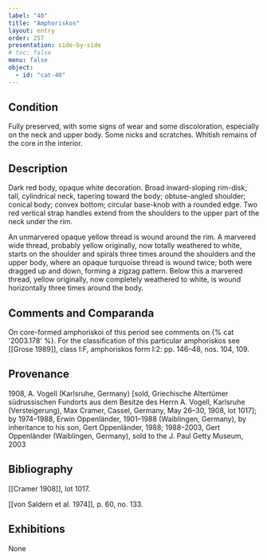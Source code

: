 ```yaml
---
label: "40"
title: "Amphoriskos"
layout: entry
order: 257
presentation: side-by-side
# toc: false
menu: false
object:
  - id: "cat-40"
---
```


## Condition

Fully preserved, with some signs of wear and some discoloration, especially on the neck and upper body. Some nicks and scratches. Whitish remains of the core in the interior.

## Description

Dark red body, opaque white decoration. Broad inward-sloping rim-disk; tall, cylindrical neck, tapering toward the body; obtuse-angled shoulder; conical body; convex bottom; circular base-knob with a rounded edge. Two red vertical strap handles extend from the shoulders to the upper part of the neck under the rim.

An unmarvered opaque yellow thread is wound around the rim. A marvered wide thread, probably yellow originally, now totally weathered to white, starts on the shoulder and spirals three times around the shoulders and the upper body, where an opaque turquoise thread is wound twice; both were dragged up and down, forming a zigzag pattern. Below this a marvered thread, yellow originally, now completely weathered to white, is wound horizontally three times around the body.

## Comments and Comparanda

On core-formed amphoriskoi of this period see comments on {% cat '2003.178' %}. For the classification of this particular amphoriskos see [[Grose 1989]], class I:F, amphoriskos form I:2: pp. 146–48, nos. 104, 109.

## Provenance

1908, A. Vogell (Karlsruhe, Germany) \[sold, Griechische Altertümer südrussischen Fundorts aus dem Besitze des Herrn A. Vogell, Karlsruhe (Versteigerung), Max Cramer, Cassel, Germany, May 26–30, 1908, lot 1017\]; by 1974–1988, Erwin Oppenländer, 1901–1988 (Waiblingen, Germany), by inheritance to his son, Gert Oppenländer, 1988; 1988–2003, Gert Oppenländer (Waiblingen, Germany), sold to the J. Paul Getty Museum, 2003

## Bibliography

[[Cramer 1908]], lot 1017.

[[von Saldern et al. 1974]], p. 60, no. 133.

## Exhibitions

None
